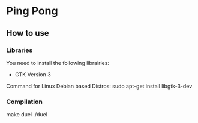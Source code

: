 # Ping Pong

## How to use

### Libraries
You need to install the following librairies:
  - GTK Version 3

Command for Linux Debian based Distros:
  sudo apt-get install libgtk-3-dev

### Compilation
  make duel
  ./duel
